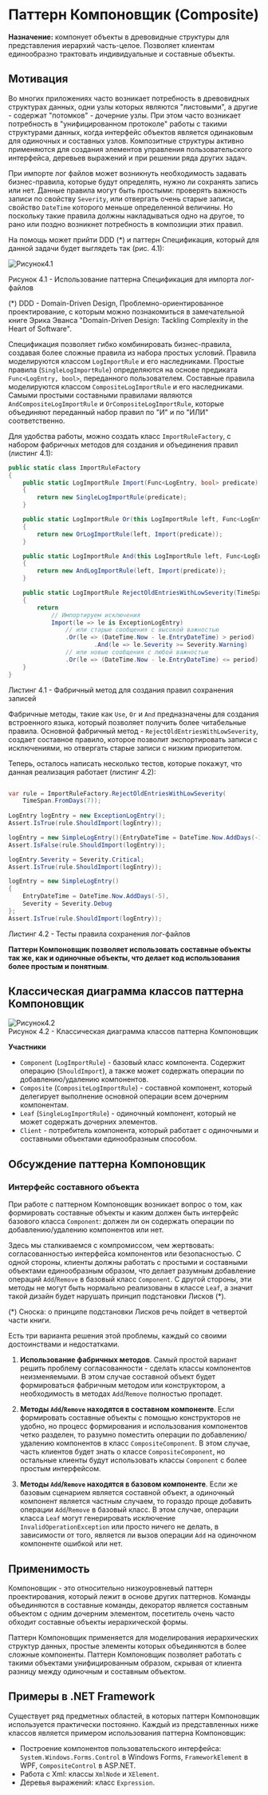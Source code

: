 # Паттерн Компоновщик (Composite)

**Назначение:** компонует объекты в древовидные структуры для представления иерархий часть-целое. Позволяет клиентам единообразно трактовать индивидуальные и составные объекты.

## Мотивация

Во многих приложениях часто возникает потребность в древовидных структурах данных, одни узлы которых являются "листовыми", а другие - содержат "потомков" - дочерние узлы. При этом часто возникает потребность в "унифицированном протоколе" работы с такими структурами данных, когда интерфейс объектов является одинаковым для одиночных и составных узлов. Композитные структуры активно применяются для создания элементов управления пользовательского интерфейса, деревьев выражений и при решении ряда других задач.

При импорте лог файлов может возникнуть необходимость задавать бизнес-правила, которые будут определять, нужно ли сохранять запись или нет. Данные правила могут быть простыми: проверять важность записи по свойству `Severity`, или отвергать очень старые записи, свойство `DateTime` которого меньше определенной величины. Но поскольку такие правила должны накладываться одно на другое, то рано или поздно возникнет потребность в композиции этих правил.

На помощь может прийти DDD (*) и паттерн Спецификация, который для данной задачи будет выглядеть так (рис. 4.1):

![Рисунок4.1](https://github.com/SergeyTeplyakov/DesignPatternsBook/raw/master/Part%203%20-%20Structural%20Patterns/Images/ch04_Image1.png)    

Рисунок 4.1 - Использование паттерна Спецификация для импорта лог-файлов

(*) DDD - Domain-Driven Design, Проблемно-ориентированное проектирование, с которым можно познакомиться в замечательной книге Эрика Эванса "Domain-Driven Design: Tackling Complexity in the Heart of Software".

Спецификация позволяет гибко комбинировать бизнес-правила, создавая более сложные правила из набора простых условий. Правила моделируются классом `LogImportRule` и его наследниками. Простые правила (`SingleLogImportRule`) определяются на основе предиката `Func<LogEntry, bool>`, переданного пользователем. Составные правила моделируются классом `CompositeLogImportRule` и его наследниками. Самыми простыми составными правилами являются `AndCompositeLogImportRule` и `OrCompositeLogImportRule`, которые объединяют переданный набор правил по "И" и по "ИЛИ" соответственно.

Для удобства работы, можно создать класс `ImportRuleFactory`, с набором фабричных методов для создания и объединения правил (листинг 4.1):

```csharp
public static class ImportRuleFactory
{
    public static LogImportRule Import(Func<LogEntry, bool> predicate)
    {
        return new SingleLogImportRule(predicate);
    }

    public static LogImportRule Or(this LogImportRule left, Func<LogEntry, bool> predicate)
    {
        return new OrLogImportRule(left, Import(predicate));
    }

    public static LogImportRule And(this LogImportRule left, Func<LogEntry, bool> predicate)
    {
        return new AndLogImportRule(left, Import(predicate));
    }

    public static LogImportRule RejectOldEntriesWithLowSeverity(TimeSpan period)
    {
        return
            // Импортируем исключения
            Import(le => le is ExceptionLogEntry)
                // или старые сообщения с высокой важностью
                .Or(le => (DateTime.Now - le.EntryDateTime) > period)
                        .And(le => le.Severity >= Severity.Warning)
                // или новые сообщения с любой важностью
                .Or(le => (DateTime.Now - le.EntryDateTime) <= period);
    }
}
```

Листинг 4.1 - Фабричный метод для создания правил сохранения записей

Фабричные методы, такие как `Use`, `Or` и `And` предназначены для создания встроенного языка, который позволяет получить более читабельные правила. Основной фабричный метод - `RejectOldEntriesWithLowSeverity`, создает составное правило, которое позволит экспортировать записи с исключениями, но отвергать старые записи с низким приоритетом.

Теперь, осталось написать несколько тестов, которые покажут, что данная реализация работает (листинг 4.2):

```csharp

var rule = ImportRuleFactory.RejectOldEntriesWithLowSeverity(
    TimeSpan.FromDays(7));
            
LogEntry logEntry = new ExceptionLogEntry();
Assert.IsTrue(rule.ShouldImport(logEntry));

logEntry = new SimpleLogEntry(){EntryDateTime = DateTime.Now.AddDays(-10)};
Assert.IsFalse(rule.ShouldImport(logEntry));

logEntry.Severity = Severity.Critical;
Assert.IsTrue(rule.ShouldImport(logEntry));

logEntry = new SimpleLogEntry()
{
    EntryDateTime = DateTime.Now.AddDays(-5), 
    Severity = Severity.Debug
};
Assert.IsTrue(rule.ShouldImport(logEntry));
```

Листинг 4.2 - Тесты правила сохранения лог-файлов

**Паттерн Компоновщик позволяет использовать составные объекты так же, как и одиночные объекты, что делает код использования более простым и понятным**.

## Классическая диаграмма классов паттерна Компоновщик

![Рисунок4.2](https://github.com/SergeyTeplyakov/DesignPatternsBook/raw/master/Part%203%20-%20Structural%20Patterns/Images/ch04_Image2.png)    
Рисунок 4.2 - Классическая диаграмма классов паттерна Компоновщик

**Участники**

* `Component` (`LogImportRule`) - базовый класс компонента. Содержит операцию (`ShouldImport`), а также может содержать операции по добавлению/удалению компонентов.
* `Composite` (`CompositeLogImportRule`) - составной компонент, который делегирует выполнение основной операции всем дочерним компонентам.
* `Leaf` (`SingleLogImportRule`) - одиночный компонент, который не может содержать дочерних элементов.
* `Client` - потребитель компонента, который работает с одиночными и составными объектами единообразным способом.

## Обсуждение паттерна Компоновщик

### Интерфейс составного объекта
При работе с паттерном Компоновщик возникает вопрос о том, как формировать составные объекты и каким должен быть интерфейс базового класса `Component`: должен ли он содержать операции по добавлению/удалению компонентов или нет. 

Здесь мы сталкиваемся с компромиссом, чем жертвовать: согласованностью интерфейса компонентов или безопасностью. С одной стороны, клиенты должны работать с простыми и составными объектами единообразным образом, что делает разумным добавление операций `Add`/`Remove` в базовый класс `Component`. С другой стороны, эти методы не могут быть нормально реализованы в классе `Leaf`, а значит такой дизайн будет нарушать принцип подстановки Лисков (*).

(*) Сноска: о принципе подстановки Лисков речь пойдет в четвертой части книги.
 
Есть три варианта решения этой проблемы, каждый со своими достоинствами и недостатками.

1. **Использование фабричных методов**. Самый простой вариант решить проблему согласованности - сделать классы компонентов неизменяемыми. В этом случае составной объект будет формироваться фабричным методом или конструктором, а необходимость в методах `Add`/`Remove` полностью пропадет. 

2. **Методы `Add`/`Remove` находятся в составном компоненте**. Если формировать составные объекты с помощью конструкторов не удобно, но процесс формирования и использования компонентов четко разделен, то разумно поместить операции по добавлению/удалению компонентов в класс `CompositeComponent`. В этом случае, часть клиентов будет знать о классе `CompositeComponent`, но остальные клиенты будут использовать классы `Component` с более простым интерфейсом.

3. **Методы `Add`/`Remove` находятся в базовом компоненте**. Если же базовым сценарием является составной объект, а одиночный компонент является частным случаем, то гораздо проще добавить операции `Add`/`Remove` в базовый класс. В этом случае, операции класса `Leaf` могут генерировать исключение `InvalidOperationException` или просто ничего не делать, в зависимости от того, является ли вызов операции `Add` на одиночном компоненте ошибкой или нет.

## Применимость
Компоновщик - это относительно низкоуровневый паттерн проектирования, который лежит в основе других паттернов. Команды объединяются в составные команды, декоратор является составным объектом с одним дочерним элементом, посетитель очень часто обходит составные объекты иерархической формы.

Паттерн Компоновщик применяется для моделирования иерархических структур данных, простые элементы которых объединяются в более сложные компоненты. Паттерн Компоновщик позволяет работать с такими объектами унифицированным образом, скрывая от клиента разницу между одиночным и составным объектом.

## Примеры в .NET Framework

Существует ряд предметных областей, в которых паттерн Компоновщик используется практически постоянно. Каждый из представленных ниже классов является примером использования паттерна Компоновщик:

* Построение компонентов пользовательского интерфейса: `System.Windows.Forms.Control` в Windows Forms, `FrameworkElement` в WPF, `CompositeControl` в ASP.NET.
* Работа с Xml: классы `XmlNode` и `XElement`.
* Деревья выражений: класс `Expression`.